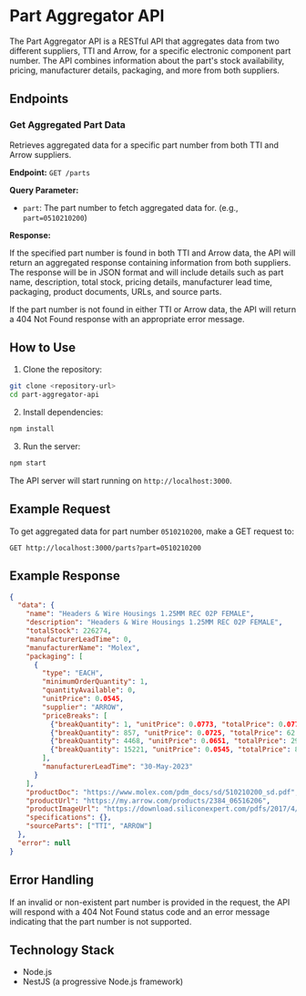 # Part Aggregator API

The Part Aggregator API is a RESTful API that aggregates data from two different suppliers, TTI and Arrow, for a specific electronic component part number. The API combines information about the part's stock availability, pricing, manufacturer details, packaging, and more from both suppliers.

## Endpoints

### Get Aggregated Part Data

Retrieves aggregated data for a specific part number from both TTI and Arrow suppliers.

**Endpoint:** `GET /parts`

**Query Parameter:**

- `part`: The part number to fetch aggregated data for. (e.g., `part=0510210200`)

**Response:**

If the specified part number is found in both TTI and Arrow data, the API will return an aggregated response containing information from both suppliers. The response will be in JSON format and will include details such as part name, description, total stock, pricing details, manufacturer lead time, packaging, product documents, URLs, and source parts.

If the part number is not found in either TTI or Arrow data, the API will return a 404 Not Found response with an appropriate error message.

## How to Use

1. Clone the repository:

```bash
git clone <repository-url>
cd part-aggregator-api
```

2. Install dependencies:

```bash
npm install
```

3. Run the server:

```bash
npm start
```

The API server will start running on `http://localhost:3000`.

## Example Request

To get aggregated data for part number `0510210200`, make a GET request to:

```
GET http://localhost:3000/parts?part=0510210200
```

## Example Response

```json
{
  "data": {
    "name": "Headers & Wire Housings 1.25MM REC 02P FEMALE",
    "description": "Headers & Wire Housings 1.25MM REC 02P FEMALE",
    "totalStock": 226274,
    "manufacturerLeadTime": 0,
    "manufacturerName": "Molex",
    "packaging": [
      {
        "type": "EACH",
        "minimumOrderQuantity": 1,
        "quantityAvailable": 0,
        "unitPrice": 0.0545,
        "supplier": "ARROW",
        "priceBreaks": [
          {"breakQuantity": 1, "unitPrice": 0.0773, "totalPrice": 0.0773},
          {"breakQuantity": 857, "unitPrice": 0.0725, "totalPrice": 62.1325},
          {"breakQuantity": 4468, "unitPrice": 0.0651, "totalPrice": 290.8668},
          {"breakQuantity": 15221, "unitPrice": 0.0545, "totalPrice": 829.5445}
        ],
        "manufacturerLeadTime": "30-May-2023"
      }
    ],
    "productDoc": "https://www.molex.com/pdm_docs/sd/510210200_sd.pdf",
    "productUrl": "https://my.arrow.com/products/2384_06516206",
    "productImageUrl": "https://download.siliconexpert.com/pdfs/2017/4/13/14/43/19/291/mol_/manual/51021_iso.jpg",
    "specifications": {},
    "sourceParts": ["TTI", "ARROW"]
  },
  "error": null
}
```

## Error Handling

If an invalid or non-existent part number is provided in the request, the API will respond with a 404 Not Found status code and an error message indicating that the part number is not supported.

## Technology Stack

- Node.js
- NestJS (a progressive Node.js framework)
